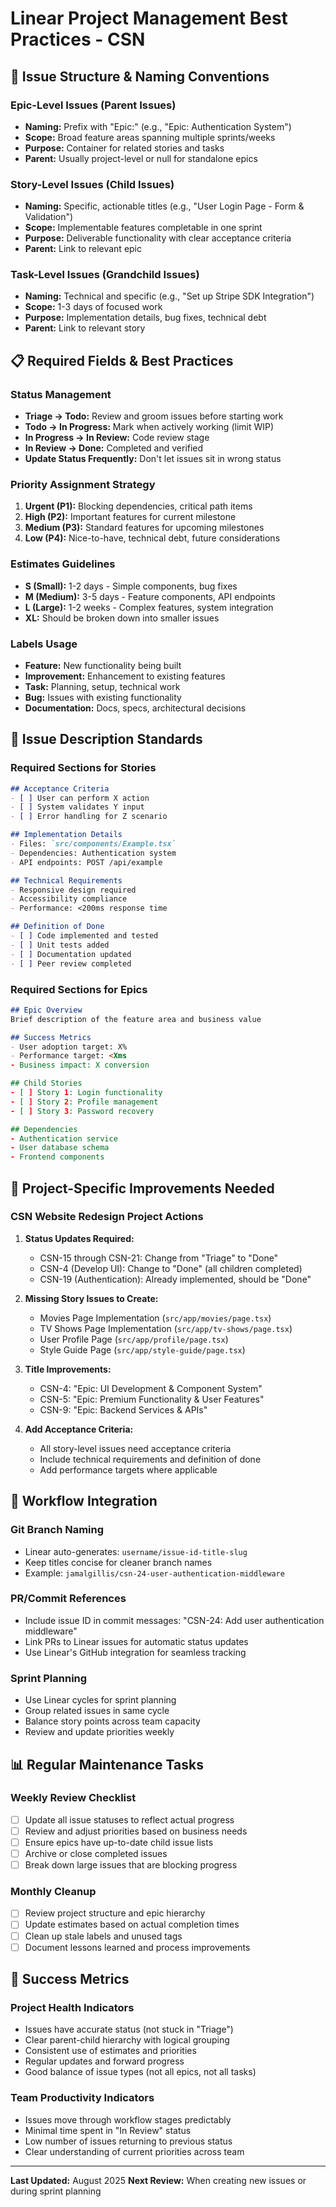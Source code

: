 # Linear Project Management Best Practices - CSN

## 🎯 Issue Structure & Naming Conventions

### Epic-Level Issues (Parent Issues)
- **Naming:** Prefix with "Epic:" (e.g., "Epic: Authentication System")
- **Scope:** Broad feature areas spanning multiple sprints/weeks
- **Purpose:** Container for related stories and tasks
- **Parent:** Usually project-level or null for standalone epics

### Story-Level Issues (Child Issues)
- **Naming:** Specific, actionable titles (e.g., "User Login Page - Form & Validation")
- **Scope:** Implementable features completable in one sprint
- **Purpose:** Deliverable functionality with clear acceptance criteria
- **Parent:** Link to relevant epic

### Task-Level Issues (Grandchild Issues)
- **Naming:** Technical and specific (e.g., "Set up Stripe SDK Integration")
- **Scope:** 1-3 days of focused work
- **Purpose:** Implementation details, bug fixes, technical debt
- **Parent:** Link to relevant story

## 📋 Required Fields & Best Practices

### Status Management
- **Triage → Todo:** Review and groom issues before starting work
- **Todo → In Progress:** Mark when actively working (limit WIP)
- **In Progress → In Review:** Code review stage
- **In Review → Done:** Completed and verified
- **Update Status Frequently:** Don't let issues sit in wrong status

### Priority Assignment Strategy
1. **Urgent (P1):** Blocking dependencies, critical path items
2. **High (P2):** Important features for current milestone
3. **Medium (P3):** Standard features for upcoming milestones  
4. **Low (P4):** Nice-to-have, technical debt, future considerations

### Estimates Guidelines
- **S (Small):** 1-2 days - Simple components, bug fixes
- **M (Medium):** 3-5 days - Feature components, API endpoints
- **L (Large):** 1-2 weeks - Complex features, system integration
- **XL:** Should be broken down into smaller issues

### Labels Usage
- **Feature:** New functionality being built
- **Improvement:** Enhancement to existing features
- **Task:** Planning, setup, technical work
- **Bug:** Issues with existing functionality
- **Documentation:** Docs, specs, architectural decisions

## 📝 Issue Description Standards

### Required Sections for Stories
```markdown
## Acceptance Criteria
- [ ] User can perform X action
- [ ] System validates Y input
- [ ] Error handling for Z scenario

## Implementation Details
- Files: `src/components/Example.tsx`
- Dependencies: Authentication system
- API endpoints: POST /api/example

## Technical Requirements
- Responsive design required
- Accessibility compliance
- Performance: <200ms response time

## Definition of Done
- [ ] Code implemented and tested
- [ ] Unit tests added
- [ ] Documentation updated
- [ ] Peer review completed
```

### Required Sections for Epics
```markdown
## Epic Overview
Brief description of the feature area and business value

## Success Metrics
- User adoption target: X%
- Performance target: <Xms
- Business impact: X conversion

## Child Stories
- [ ] Story 1: Login functionality
- [ ] Story 2: Profile management
- [ ] Story 3: Password recovery

## Dependencies
- Authentication service
- User database schema
- Frontend components
```

## 🔧 Project-Specific Improvements Needed

### CSN Website Redesign Project Actions
1. **Status Updates Required:**
   - CSN-15 through CSN-21: Change from "Triage" to "Done"
   - CSN-4 (Develop UI): Change to "Done" (all children completed)
   - CSN-19 (Authentication): Already implemented, should be "Done"

2. **Missing Story Issues to Create:**
   - Movies Page Implementation (`src/app/movies/page.tsx`)
   - TV Shows Page Implementation (`src/app/tv-shows/page.tsx`)
   - User Profile Page (`src/app/profile/page.tsx`)
   - Style Guide Page (`src/app/style-guide/page.tsx`)

3. **Title Improvements:**
   - CSN-4: "Epic: UI Development & Component System"
   - CSN-5: "Epic: Premium Functionality & User Features"
   - CSN-9: "Epic: Backend Services & APIs"

4. **Add Acceptance Criteria:**
   - All story-level issues need acceptance criteria
   - Include technical requirements and definition of done
   - Add performance targets where applicable

## 🚀 Workflow Integration

### Git Branch Naming
- Linear auto-generates: `username/issue-id-title-slug`
- Keep titles concise for cleaner branch names
- Example: `jamalgillis/csn-24-user-authentication-middleware`

### PR/Commit References
- Include issue ID in commit messages: "CSN-24: Add user authentication middleware"
- Link PRs to Linear issues for automatic status updates
- Use Linear's GitHub integration for seamless tracking

### Sprint Planning
- Use Linear cycles for sprint planning
- Group related issues in same cycle
- Balance story points across team capacity
- Review and update priorities weekly

## 📊 Regular Maintenance Tasks

### Weekly Review Checklist
- [ ] Update all issue statuses to reflect actual progress
- [ ] Review and adjust priorities based on business needs
- [ ] Ensure epics have up-to-date child issue lists
- [ ] Archive or close completed issues
- [ ] Break down large issues that are blocking progress

### Monthly Cleanup
- [ ] Review project structure and epic hierarchy
- [ ] Update estimates based on actual completion times
- [ ] Clean up stale labels and unused tags
- [ ] Document lessons learned and process improvements

## 🎯 Success Metrics

### Project Health Indicators
- Issues have accurate status (not stuck in "Triage")
- Clear parent-child hierarchy with logical grouping
- Consistent use of estimates and priorities
- Regular updates and forward progress
- Good balance of issue types (not all epics, not all tasks)

### Team Productivity Indicators  
- Issues move through workflow stages predictably
- Minimal time spent in "In Review" status
- Low number of issues returning to previous status
- Clear understanding of current priorities across team

---

**Last Updated:** August 2025
**Next Review:** When creating new issues or during sprint planning
